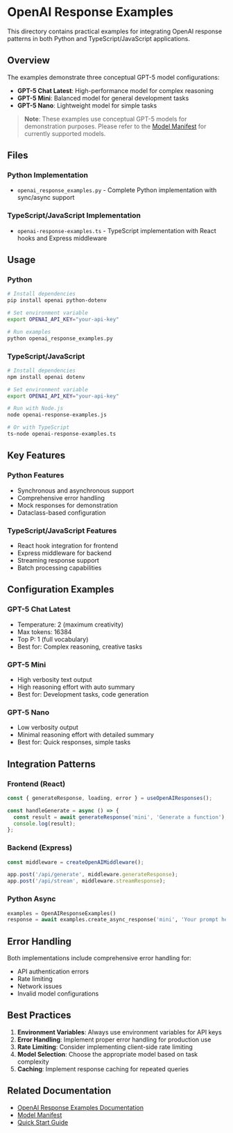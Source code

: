 # OpenAI Response Examples

This directory contains practical examples for integrating OpenAI response patterns in both Python and TypeScript/JavaScript applications.

## Overview

The examples demonstrate three conceptual GPT-5 model configurations:

- **GPT-5 Chat Latest**: High-performance model for complex reasoning
- **GPT-5 Mini**: Balanced model for general development tasks
- **GPT-5 Nano**: Lightweight model for simple tasks

> **Note**: These examples use conceptual GPT-5 models for demonstration purposes. Please refer to the [Model Manifest](../../docs/MODEL_MANIFEST.md) for currently supported models.

## Files

### Python Implementation
- `openai_response_examples.py` - Complete Python implementation with sync/async support

### TypeScript/JavaScript Implementation
- `openai-response-examples.ts` - TypeScript implementation with React hooks and Express middleware

## Usage

### Python

```bash
# Install dependencies
pip install openai python-dotenv

# Set environment variable
export OPENAI_API_KEY="your-api-key"

# Run examples
python openai_response_examples.py
```

### TypeScript/JavaScript

```bash
# Install dependencies
npm install openai dotenv

# Set environment variable
export OPENAI_API_KEY="your-api-key"

# Run with Node.js
node openai-response-examples.js

# Or with TypeScript
ts-node openai-response-examples.ts
```

## Key Features

### Python Features
- Synchronous and asynchronous support
- Comprehensive error handling
- Mock responses for demonstration
- Dataclass-based configuration

### TypeScript/JavaScript Features
- React hook integration for frontend
- Express middleware for backend
- Streaming response support
- Batch processing capabilities

## Configuration Examples

### GPT-5 Chat Latest
- Temperature: 2 (maximum creativity)
- Max tokens: 16384
- Top P: 1 (full vocabulary)
- Best for: Complex reasoning, creative tasks

### GPT-5 Mini
- High verbosity text output
- High reasoning effort with auto summary
- Best for: Development tasks, code generation

### GPT-5 Nano
- Low verbosity output
- Minimal reasoning effort with detailed summary
- Best for: Quick responses, simple tasks

## Integration Patterns

### Frontend (React)
```typescript
const { generateResponse, loading, error } = useOpenAIResponses();

const handleGenerate = async () => {
  const result = await generateResponse('mini', 'Generate a function');
  console.log(result);
};
```

### Backend (Express)
```javascript
const middleware = createOpenAIMiddleware();

app.post('/api/generate', middleware.generateResponse);
app.post('/api/stream', middleware.streamResponse);
```

### Python Async
```python
examples = OpenAIResponseExamples()
response = await examples.create_async_response('mini', 'Your prompt here')
```

## Error Handling

Both implementations include comprehensive error handling for:
- API authentication errors
- Rate limiting
- Network issues
- Invalid model configurations

## Best Practices

1. **Environment Variables**: Always use environment variables for API keys
2. **Error Handling**: Implement proper error handling for production use
3. **Rate Limiting**: Consider implementing client-side rate limiting
4. **Model Selection**: Choose the appropriate model based on task complexity
5. **Caching**: Implement response caching for repeated queries

## Related Documentation

- [OpenAI Response Examples Documentation](../../docs/docs/openai-response-examples.md)
- [Model Manifest](../../docs/MODEL_MANIFEST.md)
- [Quick Start Guide](../../docs/docs/quick-start.md)